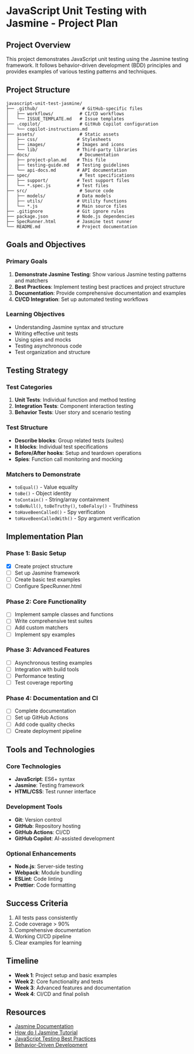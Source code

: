 # JavaScript Unit Testing with Jasmine - Project Plan

## Project Overview
This project demonstrates JavaScript unit testing using the Jasmine testing framework. It follows behavior-driven development (BDD) principles and provides examples of various testing patterns and techniques.

## Project Structure
```
javascript-unit-test-jasmine/
├── .github/                 # GitHub-specific files
│   ├── workflows/          # CI/CD workflows
│   └── ISSUE_TEMPLATE.md   # Issue templates
├── .copilot/               # GitHub Copilot configuration
│   └── copilot-instructions.md
├── assets/                 # Static assets
│   ├── css/               # Stylesheets
│   ├── images/            # Images and icons
│   └── lib/               # Third-party libraries
├── docs/                   # Documentation
│   ├── project-plan.md    # This file
│   ├── testing-guide.md   # Testing guidelines
│   └── api-docs.md        # API documentation
├── spec/                   # Test specifications
│   ├── support/           # Test support files
│   └── *.spec.js          # Test files
├── src/                    # Source code
│   ├── models/            # Data models
│   ├── utils/             # Utility functions
│   └── *.js               # Main source files
├── .gitignore             # Git ignore rules
├── package.json           # Node.js dependencies
├── SpecRunner.html        # Jasmine test runner
└── README.md              # Project documentation
```

## Goals and Objectives

### Primary Goals
1. **Demonstrate Jasmine Testing**: Show various Jasmine testing patterns and matchers
2. **Best Practices**: Implement testing best practices and project structure
3. **Documentation**: Provide comprehensive documentation and examples
4. **CI/CD Integration**: Set up automated testing workflows

### Learning Objectives
- Understanding Jasmine syntax and structure
- Writing effective unit tests
- Using spies and mocks
- Testing asynchronous code
- Test organization and structure

## Testing Strategy

### Test Categories
1. **Unit Tests**: Individual function and method testing
2. **Integration Tests**: Component interaction testing
3. **Behavior Tests**: User story and scenario testing

### Test Structure
- **Describe blocks**: Group related tests (suites)
- **It blocks**: Individual test specifications
- **Before/After hooks**: Setup and teardown operations
- **Spies**: Function call monitoring and mocking

### Matchers to Demonstrate
- `toEqual()` - Value equality
- `toBe()` - Object identity
- `toContain()` - String/array containment
- `toBeNull()`, `toBeTruthy()`, `toBeFalsy()` - Truthiness
- `toHaveBeenCalled()` - Spy verification
- `toHaveBeenCalledWith()` - Spy argument verification

## Implementation Plan

### Phase 1: Basic Setup
- [x] Create project structure
- [ ] Set up Jasmine framework
- [ ] Create basic test examples
- [ ] Configure SpecRunner.html

### Phase 2: Core Functionality
- [ ] Implement sample classes and functions
- [ ] Write comprehensive test suites
- [ ] Add custom matchers
- [ ] Implement spy examples

### Phase 3: Advanced Features
- [ ] Asynchronous testing examples
- [ ] Integration with build tools
- [ ] Performance testing
- [ ] Test coverage reporting

### Phase 4: Documentation and CI
- [ ] Complete documentation
- [ ] Set up GitHub Actions
- [ ] Add code quality checks
- [ ] Create deployment pipeline

## Tools and Technologies

### Core Technologies
- **JavaScript**: ES6+ syntax
- **Jasmine**: Testing framework
- **HTML/CSS**: Test runner interface

### Development Tools
- **Git**: Version control
- **GitHub**: Repository hosting
- **GitHub Actions**: CI/CD
- **GitHub Copilot**: AI-assisted development

### Optional Enhancements
- **Node.js**: Server-side testing
- **Webpack**: Module bundling
- **ESLint**: Code linting
- **Prettier**: Code formatting

## Success Criteria
1. All tests pass consistently
2. Code coverage > 90%
3. Comprehensive documentation
4. Working CI/CD pipeline
5. Clear examples for learning

## Timeline
- **Week 1**: Project setup and basic examples
- **Week 2**: Core functionality and tests
- **Week 3**: Advanced features and documentation
- **Week 4**: CI/CD and final polish

## Resources
- [Jasmine Documentation](https://jasmine.github.io/)
- [How do I Jasmine Tutorial](https://evanhahn.com/how-do-i-jasmine/)
- [JavaScript Testing Best Practices](https://github.com/goldbergyoni/javascript-testing-best-practices)
- [Behavior-Driven Development](https://en.wikipedia.org/wiki/Behavior-driven_development)
